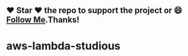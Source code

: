 ## :heart: Star :heart: the repo to support the project or :smile:[Follow Me](https://github.com/harsh6768).Thanks!


# aws-lambda-studious

